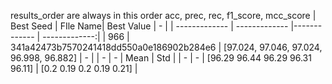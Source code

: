 results_order are always in this order acc, prec, rec, f1_score, mcc_score
| Best Seed | FIle Name| Best Value | - |
| ------------- | ------------- |------------- |  -------------:|
| 966 | 341a42473b7570241418dd550a0e186902b284e6 | [97.024, 97.046, 97.024, 96.998, 96.882]  | - |
| - | - | Mean | Std |
| - | - | [96.29 96.44 96.29 96.31 96.11] | [0.2  0.19 0.2  0.19 0.21] |
